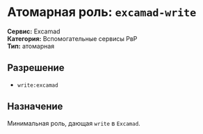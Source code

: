 # Атомарная роль: `excamad-write`

**Сервис:** Excamad  
**Категория:** Вспомогательные сервисы РвР  
**Тип:** атомарная

## Разрешение
- `write:excamad`

## Назначение
Минимальная роль, дающая `write` в `Excamad`.

